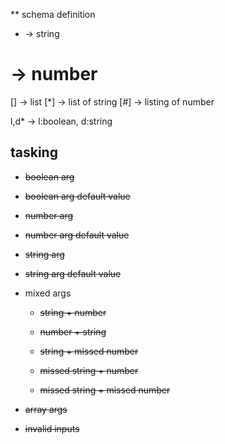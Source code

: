 ** schema definition

* -> string
# -> number
[] -> list
[*] -> list of string
[#] -> listing of number


l,d* -> l:boolean, d:string


## tasking

* ~~boolean arg~~

* ~~boolean arg default value~~

* ~~number arg~~

* ~~number arg default value~~

* ~~string arg~~

* ~~string arg default value~~

* mixed args 

  * ~~string + number~~

  * ~~number + string~~

  * ~~string + missed number~~

  * ~~missed string + number~~
  
  * ~~missed string + missed number~~

* ~~array args~~


* ~~invalid inputs~~



